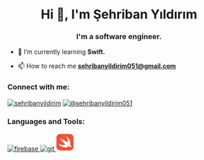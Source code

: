 <h1 align="center">Hi 👋, I'm Şehriban Yıldırım</h1>
<h3 align="center">I'm a software engineer.</h3>

- 🌱 I’m currently learning **Swift.**

- 📫 How to reach me **sehribanyildirim051@gmail.com**

<h3 align="left">Connect with me:</h3>
<p align="left">
<a href="https://linkedin.com/in/sehribanyildirim" target="blank"><img align="center" src="https://raw.githubusercontent.com/rahuldkjain/github-profile-readme-generator/master/src/images/icons/Social/linked-in-alt.svg" alt="sehribanyildirim" height="30" width="40" /></a>
<a href="https://medium.com/@sehribanyildirim051" target="blank"><img align="center" src="https://raw.githubusercontent.com/rahuldkjain/github-profile-readme-generator/master/src/images/icons/Social/medium.svg" alt="@sehribanyildirim051" height="30" width="40" /></a>
</p>

<h3 align="left">Languages and Tools:</h3>
<p align="left"> <a href="https://firebase.google.com/" target="_blank" rel="noreferrer"> <img src="https://www.vectorlogo.zone/logos/firebase/firebase-icon.svg" alt="firebase" width="40" height="40"/> </a> <a href="https://git-scm.com/" target="_blank" rel="noreferrer"> <img src="https://www.vectorlogo.zone/logos/git-scm/git-scm-icon.svg" alt="git" width="40" height="40"/> </a> <a href="https://developer.apple.com/swift/" target="_blank" rel="noreferrer"> <img src="https://raw.githubusercontent.com/devicons/devicon/master/icons/swift/swift-original.svg" alt="swift" width="40" height="40"/> </a> </p>
